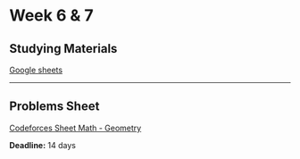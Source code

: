 # Week 6 & 7

## Studying Materials
[Google sheets](https://docs.google.com/spreadsheets/d/1p6Cw1Pum8Vv81B4PmV3yxFDyBxnnIb9O20uUfwULccs/edit?usp=sharing)  

---

## Problems Sheet
[Codeforces Sheet Math - Geometry](https://codeforces.com/group/MWSDmqGsZm/contest/223338)

**Deadline:** 14 days

